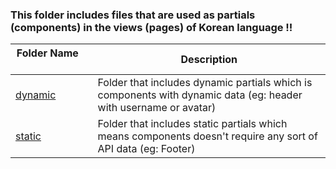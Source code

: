 ### This folder includes files that are used as partials (components) in the views (pages) of Korean language !!



| Folder Name&nbsp; &nbsp; &nbsp; &nbsp; &nbsp; &nbsp; &nbsp; &nbsp; &nbsp; &nbsp; &nbsp; &nbsp; &nbsp; &nbsp; | Description |
| ----------------------- | ------------------ |
| [dynamic]()| Folder that includes dynamic partials which is components with dynamic data (eg: header with username or avatar) |
| [static]()| Folder that includes static partials which means components doesn't require any sort of API data (eg: Footer) |